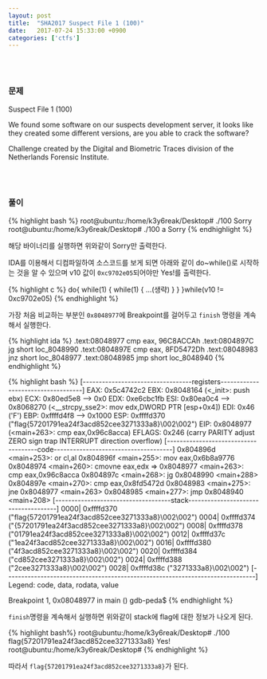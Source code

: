 ```yaml
---
layout: post
title:  "SHA2017 Suspect File 1 (100)"
date:   2017-07-24 15:33:00 +0900
categories: ['ctfs']
---
```


<br/><br/>
### 문제

Suspect File 1 (100)

We found some software on our suspects development server, it looks like they created some different versions, are you able to crack the software?

Challenge created by the Digital and Biometric Traces division of the Netherlands Forensic Institute.



<br/><br/>
### 풀이
{% highlight bash %}
root@ubuntu:/home/k3y6reak/Desktop# ./100
Sorry
root@ubuntu:/home/k3y6reak/Desktop# ./100 a
Sorry
{% endhighlight %}

해당 바이너리를 실행하면 위와같이 Sorry만 출력한다.

IDA를 이용해서 디컴파일하여 소스코드를 보게 되면 아래와 같이 do~while()로 시작하는 것을 알 수 있으며 v10 값이 `0xc9702e05`되어야만 Yes!를 출력한다.


{% highlight c %}
	do{
		while(1)
		{
			while(1)
			{
				...(생략)
			}
		}
	}while(v10 != 0xc9702e05)
{% endhighlight %}


가장 처음 비교하는 부분인 `0x8048977`에 Breakpoint를 걸어두고 `finish` 명령을 계속해서 실행한다.

{% highlight ida %}
.text:08048977                 cmp     eax, 96C8ACCAh
.text:0804897C                 jg      short loc_8048990
.text:0804897E                 cmp     eax, 8FD5472Dh
.text:08048983                 jnz     short loc_8048977
.text:08048985                 jmp     short loc_8048940
{% endhighlight %}


{% highlight bash %}
[----------------------------------registers-----------------------------------]
EAX: 0x5c4742c2
EBX: 0x8048164 (<_init>:	push   ebx)
ECX: 0x80ed5e8 --> 0x0
EDX: 0xe6cbc1fb
ESI: 0x80ea0c4 --> 0x8068270 (<__strcpy_sse2>:	mov    edx,DWORD PTR [esp+0x4])
EDI: 0x46 ('F')
EBP: 0xffffd4f8 --> 0x1000
ESP: 0xffffd370 ("flag{57201791ea24f3acd852cee3271333a8}\002\002")
EIP: 0x8048977 (<main+263>:	cmp    eax,0x96c8acca)
EFLAGS: 0x246 (carry PARITY adjust ZERO sign trap INTERRUPT direction overflow)
[-------------------------------------code-------------------------------------]
   0x804896d <main+253>:	or     cl,al
   0x804896f <main+255>:	mov    eax,0x6b8a9776
   0x8048974 <main+260>:	cmovne eax,edx
=> 0x8048977 <main+263>:	cmp    eax,0x96c8acca
   0x804897c <main+268>:	jg     0x8048990 <main+288>
   0x804897e <main+270>:	cmp    eax,0x8fd5472d
   0x8048983 <main+275>:	jne    0x8048977 <main+263>
   0x8048985 <main+277>:	jmp    0x8048940 <main+208>
[------------------------------------stack-------------------------------------]
0000| 0xffffd370 ("flag{57201791ea24f3acd852cee3271333a8}\002\002")
0004| 0xffffd374 ("{57201791ea24f3acd852cee3271333a8}\002\002")
0008| 0xffffd378 ("01791ea24f3acd852cee3271333a8}\002\002")
0012| 0xffffd37c ("1ea24f3acd852cee3271333a8}\002\002")
0016| 0xffffd380 ("4f3acd852cee3271333a8}\002\002")
0020| 0xffffd384 ("cd852cee3271333a8}\002\002")
0024| 0xffffd388 ("2cee3271333a8}\002\002")
0028| 0xffffd38c ("3271333a8}\002\002")
[------------------------------------------------------------------------------]
Legend: code, data, rodata, value

Breakpoint 1, 0x08048977 in main ()
gdb-peda$
{% endhighlight %}

`finish`명령을 계속해서 실행하면 위와같이 stack에 flag에 대한 정보가 나오게 된다.

{% highlight bash%}
root@ubuntu:/home/k3y6reak/Desktop# ./100 flag{57201791ea24f3acd852cee3271333a8}
Yes!
root@ubuntu:/home/k3y6reak/Desktop#
{% endhighlight %}

따라서 `flag{57201791ea24f3acd852cee3271333a8}`가 된다.

